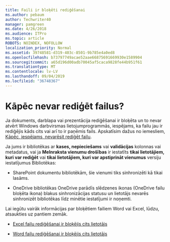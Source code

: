 ```yaml
---
title: Faili ir bloķēti rediģēšanai
ms.author: pebaum
author: Techwriter40
manager: pamgreen
ms.date: 4/26/2018
ms.audience: ITPro
ms.topic: article
ROBOTS: NOINDEX, NOFOLLOW
localization_priority: Normal
ms.assetid: 39748581-d319-403c-8501-9b785e4a0ed8
ms.openlocfilehash: b73797749acae52aae66875691669930e1589904
ms.sourcegitcommit: a65d196d00adb70045af5caca9828fe44b951f61
ms.translationtype: MT
ms.contentlocale: lv-LV
ms.lasthandoff: 09/04/2019
ms.locfileid: "36748367"
---
```

# <a name="why-cant-i-edit-files"></a>Kāpēc nevar rediģēt failus?

Ja dokuments, darblapa vai prezentācija rediģēšanai ir bloķēta un to nevar atvērt Windows darbvirsmas lietojumprogrammās, iespējams, ka failu jau ir rediģējis kāds cits vai arī to ir paņēmis fails. Apskatīsim dažus no iemesliem, [Kāpēc, iespējams, nevarēsit rediģēt failu](https://support.office.com/article/why-can-t-i-edit-this-file-97315f48-aa5e-49d3-a4ae-a14b73daf87b).

Ja jums ir bibliotēkas ar **kases, nepieciešams** vai **validācijas** kolonnas vai metadatus, vai ja **Melnraksta vienumu drošības** ir iestatīts **tikai lietotājiem, kuri var rediģēt** vai **tikai lietotājiem, kuri var apstiprināt vienumus** versiju iestatījumus Bibliotēkas:

- SharePoint dokumentu bibliotēkām, šie vienumi tiks sinhronizēti kā tikai lasāms.

- OneDrive bibliotēkas OneDrive parādīs slēdzenes ikonas (OneDrive failu bloķēta ikona) blakus sinhronizācijas statusu un lietotājs nevarēs sinhronizēt bibliotēkas līdz minētie iestatījumi ir noņemti. 

Lai iegūtu vairāk informācijas par bloķētiem failiem Word vai Excel, lūdzu, atsaukties uz pantiem zemāk.

- [Excel failu rediģēšanai ir bloķējis cits lietotājs](https://support.office.com/article/Excel-file-is-locked-for-editing-by-another-user-6fa93887-2c2c-45f0-abcc-31b04aed68b3)

- [Word failu rediģēšanai ir bloķējis cits lietotājs](https://support.microsoft.com/help/313472/the-document-is-locked-for-editing-by-another-user-error-message-when)

